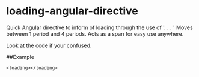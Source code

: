 # loading-angular-directive
Quick Angular directive to inform of loading through the use of '. . . ' Moves between 1 period and 4 periods. Acts as a span for easy use anywhere.

Look at the code if your confused.

##Example

```
<loading></loading>
```
